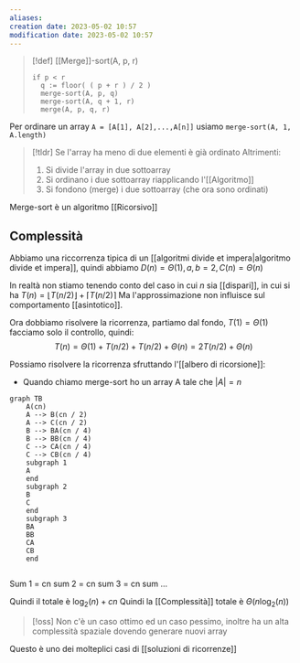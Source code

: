 ```yaml
---
aliases: 
creation date: 2023-05-02 10:57
modification date: 2023-05-02 10:57
---
```



>[!def] [[Merge]]-sort(A, p, r)
>```clike
>if p < r
>	q := floor( ( p + r ) / 2 )
>	merge-sort(A, p, q)
>	merge-sort(A, q + 1, r)
>	merge(A, p, q, r)
>```



Per ordinare un array `A = [A[1], A[2],...,A[n]]` usiamo `merge-sort(A, 1, A.length)`

>[!tldr]
>Se l'array ha meno di due elementi
>	è già ordinato
>Altrimenti:
>	1. Si divide l'array in due sottoarray
>	2. Si ordinano i due sottoarray riapplicando l'[[Algoritmo]]
>	3. Si fondono (merge) i due sottoarray (che ora sono ordinati)

Merge-sort è un algoritmo [[Ricorsivo]]

## Complessità
Abbiamo una riccorrenza tipica di un [[algoritmi divide et impera|algoritmo divide et impera]], quindi abbiamo
$D(n) = \Theta(1), a,b = 2, C(n) = \Theta(n)$

In realtà non stiamo tenendo conto del caso in cui $n$ sia [[dispari]], in cui si ha $T(n) = \lfloor T(n / 2) \rfloor + \lceil T(n / 2)\rceil$
Ma l'approssimazione non influisce sul comportamento [[asintotico]].

Ora dobbiamo risolvere la ricorrenza, partiamo dal fondo, $T(1) = \Theta(1)$ facciamo solo il controllo, quindi:
$$T(n) = \Theta(1) + T(n / 2) + T (n / 2) + \Theta(n) = 2T(n / 2) + \Theta(n)$$

Possiamo risolvere la ricorrenza sfruttando l'[[albero di ricorsione]]:
- Quando chiamo merge-sort ho un array A tale che $|A| = n$

```mermaid
graph TB
	A(cn)
	A --> B(cn / 2)
	A --> C(cn / 2)
	B --> BA(cn / 4)
	B --> BB(cn / 4)
	C --> CA(cn / 4)
	C --> CB(cn / 4)
	subgraph 1
	A
	end
	subgraph 2
	B
	C
	end
	subgraph 3
	BA
	BB
	CA
	CB
	end
	
```
Sum 1 = cn
sum 2 = cn
sum 3 = cn
sum ...


Quindi il totale è $\log_{2}(n) + cn$
Quindi la [[Complessità]] totale è $\Theta(n \log_{2}(n))$

>[!oss]
>Non c'è un caso ottimo ed un caso pessimo, inoltre ha un alta complessità spaziale dovendo generare nuovi array

Questo è uno dei molteplici casi di [[soluzioni di ricorrenze]]